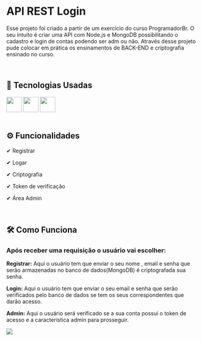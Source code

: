 # API REST Login
<p>Esse projeto foi criado a partir de um exercício do curso ProgramadorBr. O seu intuito é criar uma API com Node.js e MongoDB possibilitando o cadastro e login  de contas podendo ser adm ou não. Através desse projeto pude colocar em prática os ensinamentos de BACK-END e criptografia ensinado no curso.<p/><br>

## 🚀 Tecnologias Usadas
<div>
  <img style="height: 40px; width: 40px;" src="https://user-images.githubusercontent.com/71359547/143244308-922ff602-8189-4439-bfeb-35e748d7e02e.png">
  <img style="height: 40px; width: 40px;" src="https://user-images.githubusercontent.com/71359547/143244521-8612335e-3ec8-445e-9f58-6d537d06d498.png">
  <img style="height: 40px; width: 40px;" src="https://user-images.githubusercontent.com/71359547/143244563-9398441f-5028-4787-bd1d-3346d66358fa.png">
</div><br>

## ⚙ Funcionalidades
<p>✔ Registrar</p>
<p>✔ Logar</p>
<p>✔ Criptografia</p>
<p>✔ Token de verificação</p>
<p>✔ Área Admin</p><br>

## 🛠 Como Funciona
### Após receber uma requisição  o usuário vai escolher:
<p><b>Registrar:</b> Aqui o usuário tem que enviar o seu nome , email e senha que serão armazenadas no banco de dados(MongoDB) é criptografada sua senha.</p>
<p><b>Login:</b> Aqui o usuário tem que enviar o seu email e senha que serão verificados pelo banco de dados se tem os seus correspondentes que darão acesso.</p>
<p><b>Admin:</b>  Aqui o usuário  será  verificado se a sua conta possui o token de acesso e a característica admin para prosseguir.</p>
<div>
  <img src="https://user-images.githubusercontent.com/71359547/143598697-801d63ee-e223-46a1-8a13-ab169efff190.png">
  <img src="">
  
  
</div>

